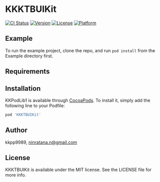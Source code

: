 # KKKTBUIKit

[![CI Status](https://img.shields.io/travis/kkpp9989/KKPodLib1.svg?style=flat)](https://travis-ci.org/kkpp9989/KKKTBUIKit)
[![Version](https://img.shields.io/cocoapods/v/KKPodLib1.svg?style=flat)](https://cocoapods.org/pods/KKKTBUIKit)
[![License](https://img.shields.io/cocoapods/l/KKPodLib1.svg?style=flat)](https://cocoapods.org/pods/KKKTBUIKit)
[![Platform](https://img.shields.io/cocoapods/p/KKPodLib1.svg?style=flat)](https://cocoapods.org/pods/KKKTBUIKit)

## Example

To run the example project, clone the repo, and run `pod install` from the Example directory first.

## Requirements

## Installation

KKPodLib1 is available through [CocoaPods](https://cocoapods.org). To install
it, simply add the following line to your Podfile:

```ruby
pod 'KKKTBUIKit'
```

## Author

kkpp9989, ninratana.n@gmail.com

## License

KKKTBUIKit is available under the MIT license. See the LICENSE file for more info.
